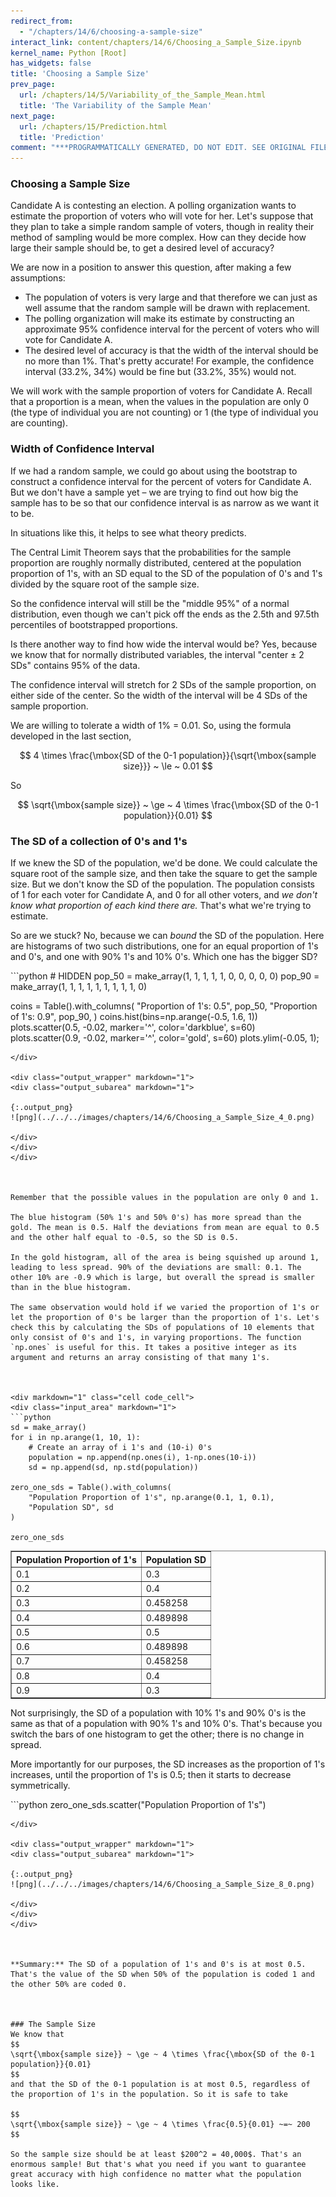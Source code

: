 ```yaml
---
redirect_from:
  - "/chapters/14/6/choosing-a-sample-size"
interact_link: content/chapters/14/6/Choosing_a_Sample_Size.ipynb
kernel_name: Python [Root]
has_widgets: false
title: 'Choosing a Sample Size'
prev_page:
  url: /chapters/14/5/Variability_of_the_Sample_Mean.html
  title: 'The Variability of the Sample Mean'
next_page:
  url: /chapters/15/Prediction.html
  title: 'Prediction'
comment: "***PROGRAMMATICALLY GENERATED, DO NOT EDIT. SEE ORIGINAL FILES IN /content***"
---
```

<div markdown="1" class="cell code_cell">


</div>



### Choosing a Sample Size
Candidate A is contesting an election. A polling organization wants to estimate the proportion of voters who will vote for her. Let's suppose that they plan to take a simple random sample of voters, though in reality their method of sampling would be more complex. How can they decide how large their sample should be, to get a desired level of accuracy?

We are now in a position to answer this question, after making a few assumptions:
- The population of voters is very large and that therefore we can just as well assume that the random sample will be drawn with replacement.
- The polling organization will make its estimate by constructing an approximate 95% confidence interval for the percent of voters who will vote for Candidate A.
- The desired level of accuracy is that the width of the interval should be no more than 1%. That's pretty accurate! For example, the confidence interval (33.2%, 34%) would be fine but (33.2%, 35%) would not.

We will work with the sample proportion of voters for Candidate A. Recall that a proportion is a mean, when the values in the population are only 0 (the type of individual you are not counting) or 1 (the type of individual you are counting).



### Width of Confidence Interval
If we had a random sample, we could go about using the bootstrap to construct a confidence interval for the percent of voters for Candidate A. But we don't have a sample yet – we are trying to find out how big the sample has to be so that our confidence interval is as narrow as we want it to be.

In situations like this, it helps to see what theory predicts.

The Central Limit Theorem says that the probabilities for the sample proportion are roughly normally distributed, centered at the population proportion of 1's, with an SD equal to the SD of the population of 0's and 1's divided by the square root of the sample size.

So the confidence interval will still be the "middle 95%" of a normal distribution, even though we can't pick off the ends as the 2.5th and 97.5th percentiles of bootstrapped proportions. 

Is there another way to find how wide the interval would be? Yes, because we know that for normally distributed variables, the interval "center $\pm$ 2 SDs" contains 95% of the data.

The confidence interval will stretch for 2 SDs of the sample proportion, on either side of the center. So the width of the interval will be 4 SDs of the sample proportion.

We are willing to tolerate a width of 1% = 0.01. So, using the formula developed in the last section, 

$$
4 \times \frac{\mbox{SD of the 0-1 population}}{\sqrt{\mbox{sample size}}}
~ \le ~ 0.01
$$

So

$$
\sqrt{\mbox{sample size}} ~ \ge ~ 4 \times \frac{\mbox{SD of the 0-1 population}}{0.01}
$$



### The SD of a collection of 0's and 1's
If we knew the SD of the population, we'd be done. We could calculate the square root of the sample size, and then take the square to get the sample size. But we don't know the SD of the population. The population consists of 1 for each voter for Candidate A, and 0 for all other voters, and *we don't know what proportion of each kind there are.* That's what we're trying to estimate.

So are we stuck? No, because we can *bound* the SD of the population. Here are histograms of two such distributions, one for an equal proportion of 1's and 0's, and one with 90% 1's and 10% 0's. Which one has the bigger SD? 



<div markdown="1" class="cell code_cell">
<div class="input_area" markdown="1">
```python
# HIDDEN 
pop_50 = make_array(1, 1, 1, 1, 1, 0, 0, 0, 0, 0)
pop_90 = make_array(1, 1, 1, 1, 1, 1, 1, 1, 1, 0)

coins = Table().with_columns(
   "Proportion of 1's: 0.5", pop_50,
   "Proportion of 1's: 0.9", pop_90,
)
coins.hist(bins=np.arange(-0.5, 1.6, 1))
plots.scatter(0.5, -0.02, marker='^', color='darkblue', s=60)
plots.scatter(0.9, -0.02, marker='^', color='gold', s=60)
plots.ylim(-0.05, 1);

```
</div>

<div class="output_wrapper" markdown="1">
<div class="output_subarea" markdown="1">

{:.output_png}
![png](../../../images/chapters/14/6/Choosing_a_Sample_Size_4_0.png)

</div>
</div>
</div>



Remember that the possible values in the population are only 0 and 1.

The blue histogram (50% 1's and 50% 0's) has more spread than the gold. The mean is 0.5. Half the deviations from mean are equal to 0.5 and the other half equal to -0.5, so the SD is 0.5.

In the gold histogram, all of the area is being squished up around 1, leading to less spread. 90% of the deviations are small: 0.1. The other 10% are -0.9 which is large, but overall the spread is smaller than in the blue histogram.

The same observation would hold if we varied the proportion of 1's or let the proportion of 0's be larger than the proportion of 1's. Let's check this by calculating the SDs of populations of 10 elements that only consist of 0's and 1's, in varying proportions. The function `np.ones` is useful for this. It takes a positive integer as its argument and returns an array consisting of that many 1's.



<div markdown="1" class="cell code_cell">
<div class="input_area" markdown="1">
```python
sd = make_array()
for i in np.arange(1, 10, 1):
    # Create an array of i 1's and (10-i) 0's
    population = np.append(np.ones(i), 1-np.ones(10-i))
    sd = np.append(sd, np.std(population))
    
zero_one_sds = Table().with_columns(
    "Population Proportion of 1's", np.arange(0.1, 1, 0.1),
    "Population SD", sd
)

zero_one_sds

```
</div>

<div class="output_wrapper" markdown="1">
<div class="output_subarea" markdown="1">



<div markdown="0" class="output output_html">
<table border="1" class="dataframe">
    <thead>
        <tr>
            <th>Population Proportion of 1's</th> <th>Population SD</th>
        </tr>
    </thead>
    <tbody>
        <tr>
            <td>0.1                         </td> <td>0.3          </td>
        </tr>
        <tr>
            <td>0.2                         </td> <td>0.4          </td>
        </tr>
        <tr>
            <td>0.3                         </td> <td>0.458258     </td>
        </tr>
        <tr>
            <td>0.4                         </td> <td>0.489898     </td>
        </tr>
        <tr>
            <td>0.5                         </td> <td>0.5          </td>
        </tr>
        <tr>
            <td>0.6                         </td> <td>0.489898     </td>
        </tr>
        <tr>
            <td>0.7                         </td> <td>0.458258     </td>
        </tr>
        <tr>
            <td>0.8                         </td> <td>0.4          </td>
        </tr>
        <tr>
            <td>0.9                         </td> <td>0.3          </td>
        </tr>
    </tbody>
</table>
</div>


</div>
</div>
</div>



Not surprisingly, the SD of a population with 10% 1's and 90% 0's is the same as that of a population with 90% 1's and 10% 0's. That's because you switch the bars of one histogram to get the other; there is no change in spread.

More importantly for our purposes, the SD increases as the proportion of 1's increases, until the proportion of 1's is 0.5; then it starts to decrease symmetrically.



<div markdown="1" class="cell code_cell">
<div class="input_area" markdown="1">
```python
zero_one_sds.scatter("Population Proportion of 1's")

```
</div>

<div class="output_wrapper" markdown="1">
<div class="output_subarea" markdown="1">

{:.output_png}
![png](../../../images/chapters/14/6/Choosing_a_Sample_Size_8_0.png)

</div>
</div>
</div>



**Summary:** The SD of a population of 1's and 0's is at most 0.5. That's the value of the SD when 50% of the population is coded 1 and the other 50% are coded 0.



### The Sample Size
We know that 
$$
\sqrt{\mbox{sample size}} ~ \ge ~ 4 \times \frac{\mbox{SD of the 0-1 population}}{0.01}
$$
and that the SD of the 0-1 population is at most 0.5, regardless of the proportion of 1's in the population. So it is safe to take

$$
\sqrt{\mbox{sample size}} ~ \ge ~ 4 \times \frac{0.5}{0.01} ~=~ 200
$$

So the sample size should be at least $200^2 = 40,000$. That's an enormous sample! But that's what you need if you want to guarantee great accuracy with high confidence no matter what the population looks like.

